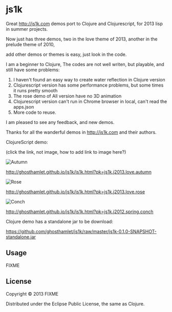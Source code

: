# js1k


Great http://js1k.com demos port to Clojure and Clojurescript, for 2013 lisp in summer projects.

Now just has three demos, two in the love theme of 2013, another in the prelude theme of 2010,

add other demos or themes is easy, just look in the code. 

I am a beginner to Clojure, The codes are not well writen, but playable, 
and still have some problems:

1. I haven't found an easy way to create water reflection in Clojure version
2. Clojurescript version has some performance problems, but some times it runs pretty smooth
3. The rose demo of All version have no 3D animation
4. Clojurescript version can't run in Chrome browser in local, can't read the apps.json
5. More code to reuse.

I am pleased to see any feedback, and new demos.

Thanks for all the wanderful demos in http://js1k.com and their authors.

ClojureScript demo:

(click the link, not image, how to add link to image here?)

![Autumn](https://raw.github.com/ghosthamlet/js1k/master/resource/a.jpg)

http://ghosthamlet.github.io/js1k/js1k.html?pk=js1k.j2013.love.autumn

![Rose](https://raw.github.com/ghosthamlet/js1k/master/resource/r.jpg)

http://ghosthamlet.github.io/js1k/js1k.html?pk=js1k.j2013.love.rose

![Conch](https://raw.github.com/ghosthamlet/js1k/master/resource/c.gif)

http://ghosthamlet.github.io/js1k/js1k.html?pk=js1k.j2012.spring.conch



Clojure demo has a standalone jar to be download:

https://github.com/ghosthamlet/js1k/raw/master/js1k-0.1.0-SNAPSHOT-standalone.jar


## Usage

FIXME

## License

Copyright © 2013 FIXME

Distributed under the Eclipse Public License, the same as Clojure.
